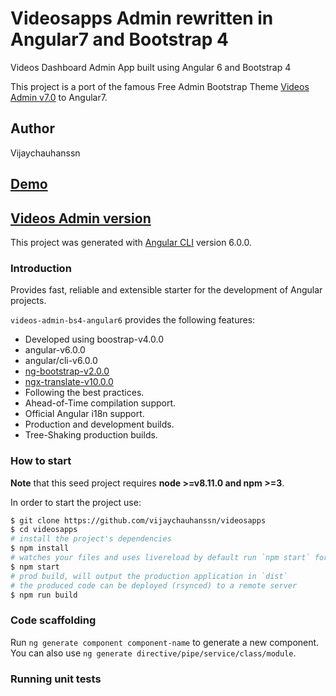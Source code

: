 # Videosapps Admin rewritten in Angular7 and Bootstrap 4

Videos  Dashboard Admin App built using Angular 6 and Bootstrap 4

This project is a port of the famous Free Admin Bootstrap Theme [Videos Admin v7.0](https://github.com/vijaychauhanssn/videosapps) to Angular7.

## Author
 Vijaychauhanssn
## [Demo](https://videosapps.herokuapp.com/)

## [Videos Admin  version](https://github.com/vijaychauhanssn/videosapps)

This project was generated with [Angular CLI](https://github.com/angular/angular-cli) version 6.0.0.

### Introduction

Provides fast, reliable and extensible starter for the development of Angular projects.

`videos-admin-bs4-angular6` provides the following features:

*   Developed using boostrap-v4.0.0
*   angular-v6.0.0
*   angular/cli-v6.0.0
*   [ng-bootstrap-v2.0.0](https://github.com/ng-bootstrap/)
*   [ngx-translate-v10.0.0](https://github.com/ngx-translate)
*   Following the best practices.
*   Ahead-of-Time compilation support.
*   Official Angular i18n support.
*   Production and development builds.
*   Tree-Shaking production builds.

### How to start

**Note** that this seed project requires **node >=v8.11.0 and npm >=3**.

In order to start the project use:

```bash
$ git clone https://github.com/vijaychauhanssn/videosapps
$ cd videosapps
# install the project's dependencies
$ npm install
# watches your files and uses livereload by default run `npm start` for a dev server. Navigate to `http://localhost:4200/`. The app will automatically reload if you change any of the source files.
$ npm start
# prod build, will output the production application in `dist`
# the produced code can be deployed (rsynced) to a remote server
$ npm run build
```

### Code scaffolding

Run `ng generate component component-name` to generate a new component. You can also use `ng generate directive/pipe/service/class/module`.

### Running unit tests

